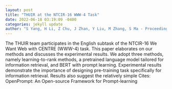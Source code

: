 ```yaml
--- 
layout: post 
title: "THUIR at the NTCIR-16 WWW-4 Task" 
date: 2022-06-18 03:19:09 -0400 
categories: jekyll update 
author: "S Yang, H Li, Z Chu, J Zhan, Y Liu, M Zhang, S Ma - Proceedings of NTCIR-16. to , 2022" 
--- 
```

The THUIR team participates in the English subtask of the NTCIR-16 We Want Web with CENTRE (WWW-4) task. This paper elaborates on our methods and discusses the experimental results. We adopt three methods, namely learning-to-rank methods, a pretrained language model tailored for information retrieval, and BERT with prompt learning. Experimental results demonstrate the importance of designing pre-training task specifically for information retrieval. Results also suggest the relatively simple Cites: OpenPrompt: An Open-source Framework for Prompt-learning